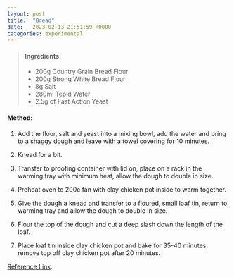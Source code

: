 ```yaml
---
layout: post
title:  "Bread"
date:   2023-02-13 21:51:59 +0000
categories: experimental
---
```

> #### Ingredients:
>
> - 200g Country Grain Bread Flour
> - 200g Strong White Bread Flour
> - 8g Salt
> - 280ml Tepid Water
> - 2.5g of Fast Action Yeast



#### Method:


1. Add the flour, salt and yeast into a mixing bowl, add the water and bring to a shaggy dough and leave with a towel covering for 10 minutes.

2. Knead for a bit.

3. Transfer to proofing container with lid on, place on a rack in the warming tray with minimum heat, allow the dough to double in size.

4. Preheat oven to 200c fan with clay chicken pot inside to warm together.

5. Give the dough a knead and transfer to a floured, small loaf tin, return to warming tray and allow the dough to double in size.

6. Flour the top of the dough and cut a deep slash down the length of the loaf.

7. Place loaf tin inside clay chicken pot and bake for 35-40 minutes, remove top off clay chicken pot after 20 minutes. 

[Reference Link][original-recipe].

[original-recipe]: https://www.reddit.com/r/Cooking/comments/sw5o6y/a_beginner_bakers_guide_to_every_bread_recipe_and/